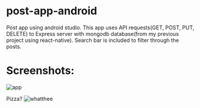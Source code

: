 # post-app-android
Post app using android studio.
This app uses API requests(GET, POST, PUT, DELETE) to Express server with mongodb database(from my previous project using react-native).
Search bar is included to filter through the posts.

# Screenshots:
![app](https://user-images.githubusercontent.com/96661032/227240607-5b13373e-b384-441b-acf0-c1165da4177b.png)

Pizza?
![whatthee](https://user-images.githubusercontent.com/96661032/227242400-e58f7a56-77f6-477d-a9fe-2910ddb81d03.gif)
